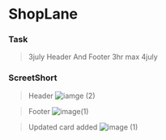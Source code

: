 # ShopLane


### Task

>3july Header And Footer 3hr max
>4july 

### ScreetShort
> Header
![iamge (2)](https://user-images.githubusercontent.com/34008023/124343790-34533880-db83-11eb-9897-859361886ee7.png)

> Footer
![image(1)](https://user-images.githubusercontent.com/34008023/124343786-30bfb180-db83-11eb-8296-70f403a1e006.png)

>Updated card added
![image
 (1)](https://user-images.githubusercontent.com/34008023/124364881-440d6400-dbf9-11eb-87b1-a24c9ffd7b89.png)

